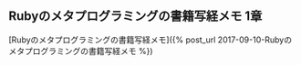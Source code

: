 ## Rubyのメタプログラミングの書籍写経メモ 1章

[Rubyのメタプログラミングの書籍写経メモ]({% post_url 2017-09-10-Rubyのメタプログラミングの書籍写経メモ %})
